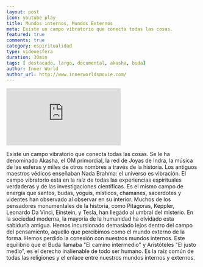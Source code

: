 ```yaml
---
layout: post
icon: youtube play
title: Mundos internos, Mundos Externos
meta: Existe un campo vibratorio que conecta todas las cosas.
featured: true
comments: true
category: espiritualidad
type: videoesfera
duration: 30min
tags: [ destacado, largo, documental, akasha, buda]
author: Inner World
author_url: http://www.innerworldsmovie.com/
---
```


<div class="video">
  <div class="video-wrapper">
<iframe src="https://www.youtube.com/embed/aXuTt7c3Jkg?list=PLD8E5F0D70B62BEFE" frameborder="0" allowfullscreen></iframe>
  </div>
</div>

<p class="hyphenate">
	Existe un campo vibratorio que conecta todas las cosas.
Se le ha denominado Akasha, el OM primordial, la red de Joyas de Indra, la música de las esferas y miles de otros nombres a través de la historia. 
Los antiguos maestros védicos enseñaban Nada Brahma: el universo es vibración. 
El campo vibratorio está en la raíz de todas las experiencias espirituales verdaderas y de las investigaciones científicas.
Es el mismo campo de energía que santos, budas, yoguis, místicos, chamanes, sacerdotes y videntes han observado al observar en su interior.
Muchos de los pensadores monumentales de la historia, como Pitágoras, Keppler, Leonardo Da Vinci, Einstein, y Tesla, han llegado al umbral del misterio. 
En la sociedad moderna, la mayoría de la humanidad ha olvidado esta sabiduría antigua.
Hemos incursionado demasiado lejos dentro del campo del pensamiento, aquello que percibimos como el mundo externo de la forma.
Hemos perdido la conexión con nuestros mundos internos.
Este equilibrio que el Buda llamaba "El camino intermedio" y Aristóteles "El justo medio", es el derecho inalienable de todo ser humano.
Es la raíz común de todas las religiones y el enlace entre nuestros mundos internos y externos.
</p>

